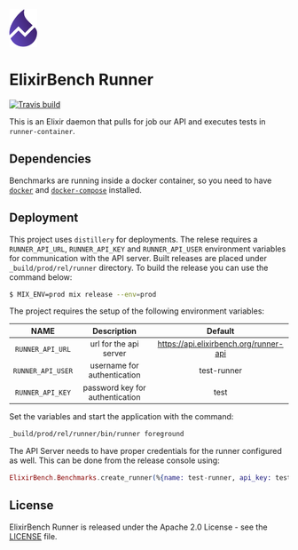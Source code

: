 <img src="https://github.com/elixir-bench/elixir-bench.github.io/blob/master/images/logo.png" height="68" />

# ElixirBench Runner

[![Travis build](https://secure.travis-ci.org/elixir-bench/elixir-bench-runner.svg?branch=master
"Build Status")](https://travis-ci.org/elixir-bench/elixir-bench-runner)

This is an Elixir daemon that pulls for job our API and executes tests in `runner-container`.

## Dependencies

Benchmarks are running inside a docker container, so you need to have
[`docker`](https://docs.docker.com/engine/installation/) and
[`docker-compose`](https://docs.docker.com/compose/install/) installed.

## Deployment

This project uses `distillery` for deployments. The relese requires a `RUNNER_API_URL`,
`RUNNER_API_KEY` and `RUNNER_API_USER` environment variables for communication with
the API server. Built releases are placed under `_build/prod/rel/runner`
directory. To build the release you can use the command below:

```bash
$ MIX_ENV=prod mix release --env=prod
```

The project requires the setup of the following environment variables:

|       NAME       |               Description        |                 Default                |
|:----------------:|:--------------------------------:|:--------------------------------------:|
| `RUNNER_API_URL` |         url for the api server   | https://api.elixirbench.org/runner-api |
| `RUNNER_API_USER`|   username for authentication    |               test-runner              |
| `RUNNER_API_KEY` | password key for authentication  |                  test                  |

Set the variables and start the application with the command:

```bash
_build/prod/rel/runner/bin/runner foreground
```

The API Server needs to have proper credentials for the runner configured as well.
This can be done from the release console using:

```elixir
ElixirBench.Benchmarks.create_runner(%{name: test-runner, api_key: test})
```

## License

ElixirBench Runner is released under the Apache 2.0 License - see the [LICENSE](LICENSE.md) file.
